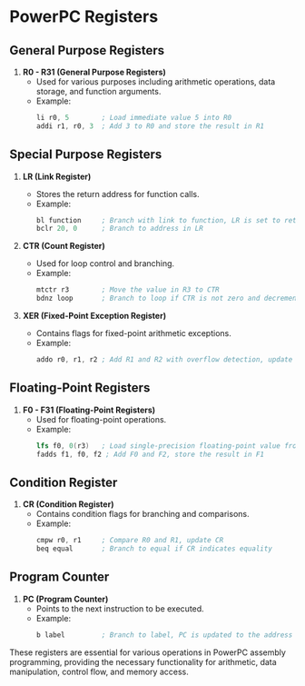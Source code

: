 # PowerPC Registers

## General Purpose Registers

1. **R0 - R31 (General Purpose Registers)**
    - Used for various purposes including arithmetic operations, data storage, and function arguments.
    - Example:
      ```nasm
      li r0, 5        ; Load immediate value 5 into R0
      addi r1, r0, 3  ; Add 3 to R0 and store the result in R1
      ```

## Special Purpose Registers

1. **LR (Link Register)**
    - Stores the return address for function calls.
    - Example:
      ```nasm
      bl function     ; Branch with link to function, LR is set to return address
      bclr 20, 0      ; Branch to address in LR
      ```

2. **CTR (Count Register)**
    - Used for loop control and branching.
    - Example:
      ```nasm
      mtctr r3        ; Move the value in R3 to CTR
      bdnz loop       ; Branch to loop if CTR is not zero and decrement CTR
      ```

3. **XER (Fixed-Point Exception Register)**
    - Contains flags for fixed-point arithmetic exceptions.
    - Example:
      ```nasm
      addo r0, r1, r2 ; Add R1 and R2 with overflow detection, update XER
      ```

## Floating-Point Registers

1. **F0 - F31 (Floating-Point Registers)**
    - Used for floating-point operations.
    - Example:
      ```nasm
      lfs f0, 0(r3)   ; Load single-precision floating-point value from memory into F0
      fadds f1, f0, f2 ; Add F0 and F2, store the result in F1
      ```

## Condition Register

1. **CR (Condition Register)**
    - Contains condition flags for branching and comparisons.
    - Example:
      ```nasm
      cmpw r0, r1     ; Compare R0 and R1, update CR
      beq equal       ; Branch to equal if CR indicates equality
      ```

## Program Counter

1. **PC (Program Counter)**
    - Points to the next instruction to be executed.
    - Example:
      ```nasm
      b label         ; Branch to label, PC is updated to the address of label
      ```

These registers are essential for various operations in PowerPC assembly programming, providing the necessary functionality for arithmetic, data manipulation, control flow, and memory access.